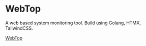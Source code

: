 # WebTop
A web based system monitoring tool.
Build using Golang, HTMX, TailwindCSS.

[WebTop](./img/Screenshot%20from%202024-05-20%2018-18-27.png)